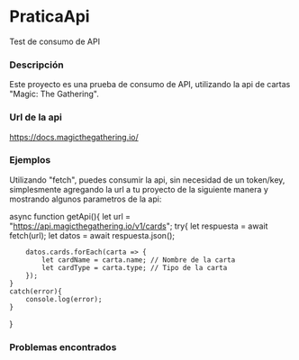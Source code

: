 # PraticaApi
Test de consumo de API


### Descripción
Este proyecto es una prueba de consumo de API, utilizando la api de cartas "Magic: The Gathering".


### Url de la api
https://docs.magicthegathering.io/


### Ejemplos
Utilizando "fetch", puedes consumir la api, sin necesidad de un token/key, simplesmente agregando la url a tu proyecto de la siguiente manera y mostrando algunos parametros de la api: 

async function getApi(){
    let url = "https://api.magicthegathering.io/v1/cards";
    try{
        let respuesta = await fetch(url);
        let datos = await respuesta.json();

        datos.cards.forEach(carta => {
            let cardName = carta.name; // Nombre de la carta
            let cardType = carta.type; // Tipo de la carta
        }); 
    }
    catch(error){
        console.log(error);
    }
}
### Problemas encontrados
